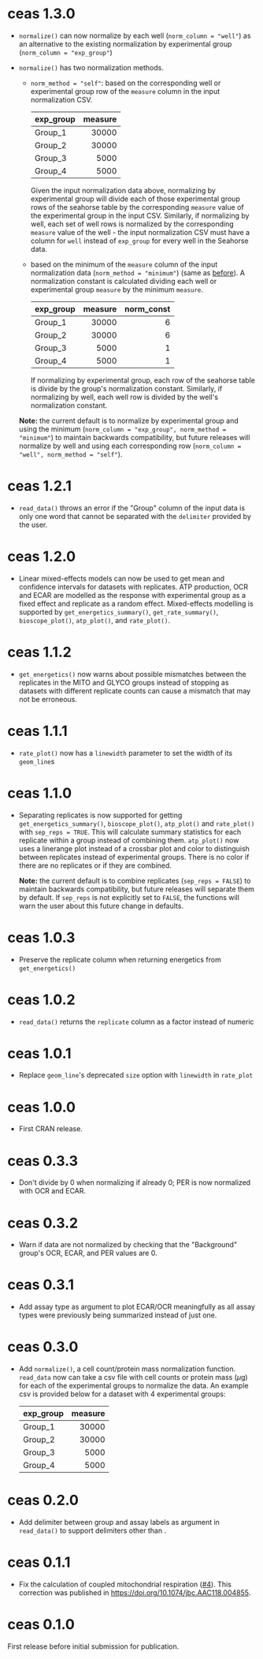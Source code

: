 # ceas 1.3.0

- `normalize()` can now normalize by each well (`norm_column = "well"`) as an
  alternative to the existing normalization by experimental group (`norm_column
= "exp_group"`)

- `normalize()` has two normalization methods.

  - `norm_method = "self"`: based on the corresponding well or experimental
    group row of the `measure` column in the input normalization CSV.

    |exp_group | measure|
    |:---------|-------:|
    |Group_1   |   30000|
    |Group_2   |   30000|
    |Group_3   |    5000|
    |Group_4   |    5000|

    Given the input normalization data above, normalizing by experimental group
    will divide each of those experimental group rows of the seahorse table by the
    corresponding `measure` value of the experimental group in the input CSV.
    Similarly, if normalizing by well, each set of well rows is normalized by
    the corresponding `measure` value of the well - the input normalization CSV
    must have a column for `well` instead of `exp_group` for every well in the
    Seahorse data.

  - based on the minimum of the `measure` column of the input normalization data
    (`norm_method = "minimum"`) (same as [before](#ceas-030)). A normalization
  constant is calculated dividing each well or experimental group `measure` by
  the minimum `measure`.

    |exp_group | measure| norm_const|
    |:---------|-------:|----------:|
    |Group_1   |   30000|    6      |
    |Group_2   |   30000|    6      |
    |Group_3   |    5000|    1      |
    |Group_4   |    5000|    1      |

    If normalizing by experimental group, each row of the seahorse table is
    divide by the group's normalization constant. Similarly, if normalizing by
    well, each well row is divided by the well's normalization constant.

  **Note:** the current default is to normalize by experimental group and using
  the minimum (`norm_column = "exp_group", norm_method = "minimum"`) to maintain
  backwards compatibility, but future releases will normalize by well and using
  each corresponding row (`norm_column = "well", norm_method = "self"`).

# ceas 1.2.1

- `read_data()` throws an error if the "Group" column of the input data is only
  one word that cannot be separated with the `delimiter` provided by the user.

# ceas 1.2.0

- Linear mixed-effects models can now be used to get mean and confidence
  intervals for datasets with replicates. ATP production, OCR and ECAR are
  modelled as the response with experimental group as a fixed effect and replicate
  as a random effect. Mixed-effects modelling is supported by
  `get_energetics_summary()`, `get_rate_summary()`, `bioscope_plot()`,
  `atp_plot()`, and `rate_plot()`.

# ceas 1.1.2

- `get_energetics()` now warns about possible mismatches between the replicates
  in the MITO and GLYCO groups instead of stopping as datasets with different
  replicate counts can cause a mismatch that may not be erroneous.

# ceas 1.1.1

- `rate_plot()` now has a `linewidth` parameter to set the width of its
  `geom_line`s

# ceas 1.1.0

- Separating replicates is now supported for getting `get_energetics_summary()`,
  `bioscope_plot()`, `atp_plot()` and `rate_plot()` with `sep_reps = TRUE`. This will
  calculate summary statistics for each replicate within a group instead of
  combining them. `atp_plot()` now uses a linerange plot instead of a crossbar
  plot and color to distinguish between replicates instead of experimental
  groups. There is no color if there are no replicates or if they are combined.

  **Note:** the current default is to combine replicates (`sep_reps = FALSE`) to
  maintain backwards compatibility, but future releases will separate them by
  default. If `sep_reps` is not explicitly set to `FALSE`, the functions will
  warn the user about this future change in defaults.

# ceas 1.0.3

- Preserve the replicate column when returning energetics from `get_energetics()`

# ceas 1.0.2

- `read_data()` returns the `replicate` column as a factor instead of numeric

# ceas 1.0.1

- Replace `geom_line`'s deprecated `size` option with `linewidth` in `rate_plot`

# ceas 1.0.0

 - First CRAN release.

# ceas 0.3.3

 - Don't divide by 0 when normalizing if already 0; PER is now normalized with
   OCR and ECAR.

# ceas 0.3.2

 - Warn if data are not normalized by checking that the "Background" group's
   OCR, ECAR, and PER values are 0.

# ceas 0.3.1

 - Add assay type as argument to plot ECAR/OCR meaningfully as all assay types
   were previously being summarized instead of just one.

# ceas 0.3.0

 - Add `normalize()`, a cell count/protein mass normalization function.
   `read_data` now can take a csv file with cell counts or protein mass ($\mu$g)
   for each of the experimental groups to normalize the data.
   An example csv is provided below for a dataset with 4 experimental groups:

   |exp_group | measure|
   |:---------|-------:|
   |Group_1   |   30000|
   |Group_2   |   30000|
   |Group_3   |    5000|
   |Group_4   |    5000|

# ceas 0.2.0

 - Add delimiter between group and assay labels as argument in `read_data()` to
   support delimiters other than <Space>.

# ceas 0.1.1

- Fix the calculation of coupled mitochondrial respiration
  ([#4](https://github.com/jamespeapen/ceas/issues/4)). This correction was
  published in <https://doi.org/10.1074/jbc.AAC118.004855>.

# ceas 0.1.0

First release before initial submission for publication.
